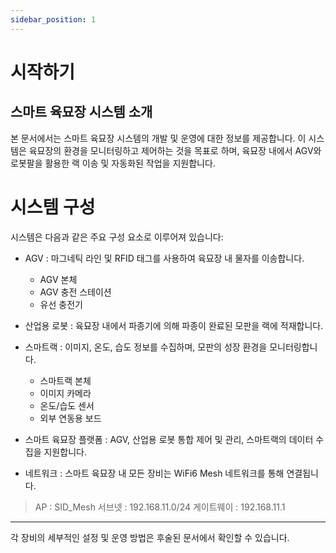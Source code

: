 ```yaml
---
sidebar_position: 1
---
```




# 시작하기


## 스마트 육묘장 시스템 소개

본 문서에서는 스마트 육묘장 시스템의 개발 및 운영에 대한 정보를 제공합니다. 이 시스템은 육묘장의 환경을 모니터링하고 제어하는 것을 목표로 하며, 육묘장 내에서 AGV와 로봇팔을 활용한 랙 이송 및 자동화된 작업을 지원합니다. 

# 시스템 구성
시스템은 다음과 같은 주요 구성 요소로 이루어져 있습니다:
- AGV : 마그네틱 라인 및 RFID 태그를 사용하여 육묘장 내 물자를 이송합니다. 
  - AGV 본체
  - AGV 충전 스테이션
  - 유선 충전기
- 산업용 로봇 : 육묘장 내에서 파종기에 의해 파종이 완료된 모판을 랙에 적재합니다. 

- 스마트랙 : 이미지, 온도, 습도 정보를 수집하며, 모판의 성장 환경을 모니터링합니다. 
  - 스마트랙 본체
  - 이미지 카메라
  - 온도/습도 센서
  - 외부 연동용 보드

- 스마트 육묘장 플랫폼 : AGV, 산업용 로봇 통합 제어 및 관리, 스마트랙의 데이터 수집을 지원합니다.

- 네트워크 : 스마트 육묘장 내 모든 장비는 WiFi6 Mesh 네트워크를 통해 연결됩니다.
> AP : SID_Mesh
> 서브넷 : 192.168.11.0/24
> 게이트웨이 : 192.168.11.1

---
각 장비의 세부적인 설정 및 운영 방법은 후술된 문서에서 확인할 수 있습니다.

